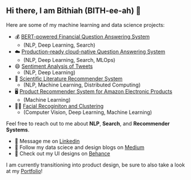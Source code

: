 ## Hi there, I am Bithiah (BITH-ee-ah) 👋

Here are some of my machine learning and data science projects:

* 💰 [BERT-powered Financial Question Answering System](https://github.com/yuanbit/FinBERT-QA)
  - (NLP, Deep Learning, Search)
* ☁️ [Production-ready cloud-native Question Answering System](https://github.com/yuanbit/jina-financial-qa-search)
  - (NLP, Deep Learning, Search, MLOps)
* 😄 [Sentiment Analysis of Tweets](https://github.com/yuanbit/sentiment140-biLSTM/blob/master/sentiment140%20_biLSTM.ipynb)
  - (NLP, Deep Learning)
* 📖 [Scientific Literature Recommender System](https://github.com/yuanbit/literature-recommender-system)
  - (NLP, Machine Learning, Distributed Computing)
* 🖥️ [Product Recommender System for Amazon Electronic Products](https://github.com/yuanbit/product-recommender-system/blob/master/yuan-daja-daql-ss18-project.ipynb)
  - (Machine Learning)
* 👩‍🦰 [Facial Recoginiton and Clustering](https://github.com/yuanbit/face_clustering/blob/master/final_report/report.pdf)
  - (Computer Vision, Deep Learning, Machine Learning)

Feel free to reach out to me about **NLP**, **Search**, and **Recommender Systems**.

- 💬 Message me on [Linkedin](https://www.linkedin.com/in/yuanb/)
- 📝 Follow my data sciece and design blogs on [Medium](https://yuanb.medium.com)
- 🎨 Check out my UI designs on [Behance](https://www.behance.net/yuanb)

I am currently transitioning into product design, be sure to also take a look at my [Portfolio](https://www.yuanb.design)!

